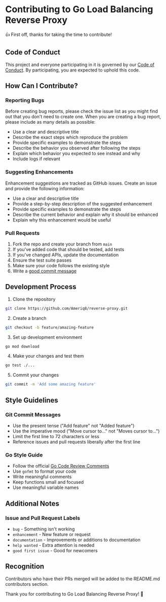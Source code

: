 # Contributing to Go Load Balancing Reverse Proxy

👍 First off, thanks for taking the time to contribute!

## Code of Conduct

This project and everyone participating in it is governed by our [Code of Conduct](CODE_OF_CONDUCT.md). By participating, you are expected to uphold this code.

## How Can I Contribute?

### Reporting Bugs

Before creating bug reports, please check the issue list as you might find out that you don't need to create one. When you are creating a bug report, please include as many details as possible:

* Use a clear and descriptive title
* Describe the exact steps which reproduce the problem
* Provide specific examples to demonstrate the steps
* Describe the behavior you observed after following the steps
* Explain which behavior you expected to see instead and why
* Include logs if relevant

### Suggesting Enhancements

Enhancement suggestions are tracked as GitHub issues. Create an issue and provide the following information:

* Use a clear and descriptive title
* Provide a step-by-step description of the suggested enhancement
* Provide specific examples to demonstrate the steps
* Describe the current behavior and explain why it should be enhanced
* Explain why this enhancement would be useful

### Pull Requests

1. Fork the repo and create your branch from `main`
2. If you've added code that should be tested, add tests
3. If you've changed APIs, update the documentation
4. Ensure the test suite passes
5. Make sure your code follows the existing style
6. Write a [good commit message](https://chris.beams.io/posts/git-commit/)

## Development Process

1. Clone the repository
```bash
git clone https://github.com/Ameriq8/reverse-proxy.git
```

2. Create a branch
```bash
git checkout -b feature/amazing-feature
```

3. Set up development environment
```bash
go mod download
```

4. Make your changes and test them
```bash
go test ./...
```

5. Commit your changes
```bash
git commit -m 'Add some amazing feature'
```

## Style Guidelines

### Git Commit Messages

* Use the present tense ("Add feature" not "Added feature")
* Use the imperative mood ("Move cursor to..." not "Moves cursor to...")
* Limit the first line to 72 characters or less
* Reference issues and pull requests liberally after the first line

### Go Style Guide

* Follow the official [Go Code Review Comments](https://github.com/golang/go/wiki/CodeReviewComments)
* Use `gofmt` to format your code
* Write meaningful comments
* Keep functions small and focused
* Use meaningful variable names

## Additional Notes

### Issue and Pull Request Labels

* `bug` - Something isn't working
* `enhancement` - New feature or request
* `documentation` - Improvements or additions to documentation
* `help wanted` - Extra attention is needed
* `good first issue` - Good for newcomers

## Recognition

Contributors who have their PRs merged will be added to the README.md contributors section.

Thank you for contributing to Go Load Balancing Reverse Proxy! 🚀
